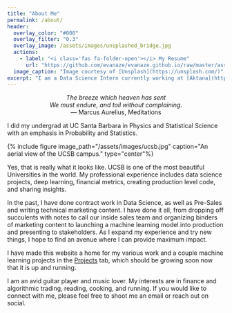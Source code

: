 ```yaml
---
title: "About Me"
permalink: /about/
header:
  overlay_color: "#000"
  overlay_filter: "0.3" 
  overlay_image: /assets/images/unsplashed_bridge.jpg
  actions:
    - label: "<i class='fas fa-folder-open'></i> My Resume"
      url: "https://github.com/evanaze/evanaze.github.io/raw/master/assets/documents/2020_AzevedoEvan.pdf"
  image_caption: "Image courtesy of [Unsplash](https://unsplash.com/)"
excerpt: "I am a Data Science Intern currently working at [Aktana](https://www.aktana.com). I also am a Developer Advocate for [Amberdata](http://amberdata.io). I love math, science, finance, philosophy, music, and more."   
---
```


<p align="center"><i>The breeze which heaven has sent<br>We must endure, and toil without complaining.</i><br> ― Marcus Aurelius, Meditations</p>

I did my undergrad at UC Santa Barbara in Physics and Statistical Science with an emphasis in Probability and Statistics. 

{% include figure image_path="/assets/images/ucsb.jpg" caption="An aerial view of the UCSB campus." type="center"%}

Yes, that is really what it looks like. UCSB is one of the most beautiful Universities in the world. My professional experience includes data science projects, deep learning, financial metrics, creating production level code, and sharing insights.

In the past, I have done contract work in Data Science, as well as Pre-Sales and writing technical marketing content. I have done it all, from dropping off succulents with notes to call our inside sales team and organizing binders of marketing content to launching a machine learning model into production and presenting to stakeholders. As I expand my experience and try new things, I hope to find an avenue where I can provide maximum impact.

I have made this website a home for my various work and a couple machine learning projects in the [Projects](https://evanaze.github.io/projects/) tab, which should be growing soon now that it is up and running. 

I am an avid guitar player and music lover. My interests are in finance and algorithmic trading, reading, cooking, and running. If you would like to connect with me, please feel free to shoot me an email or reach out on social.